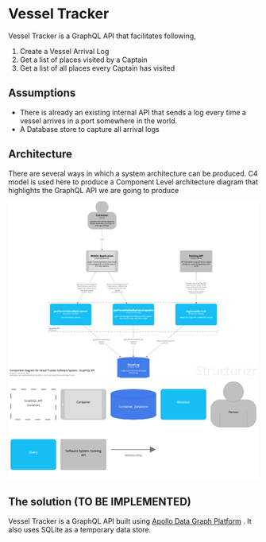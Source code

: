 # Vessel Tracker

Vessel Tracker is a GraphQL API that facilitates following,

1. Create a Vessel Arrival Log
2. Get a list of places visited by a Captain
3. Get a list of all places every Captain has visited

## Assumptions

*   There is already an existing internal API that sends a log every time a vessel arrives in a port somewhere in the world.
*   A Database store to capture all arrival logs


## Architecture

There are several ways in which a system architecture can be produced. C4 model is used here to produce a Component Level architecture diagram that highlights the GraphQL API we are going to produce

![Vessel Tracker Architecture][Vessel-Tracker]
![Vessel Tracker Architecture Key][Vessel-Tracker-Key]


## The solution (TO BE IMPLEMENTED)

Vessel Tracker is a GraphQL API built using [Apollo Data Graph Platform][Apollo] . It also uses SQLite as a temporary data store. 

[Vessel-Tracker]: ./Vessel-Tracker-ComponentView.png "Vessel-Tracker"
[Vessel-Tracker-Key]: ./Vessel-Tracker-ComponentView-key.png "Vessel-Tracker-Key"
[Apollo]: https://www.apollographql.com/